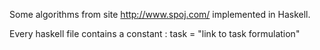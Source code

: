 Some algorithms from site http://www.spoj.com/ implemented in Haskell.

Every haskell file contains a constant : task = "link to task formulation"
